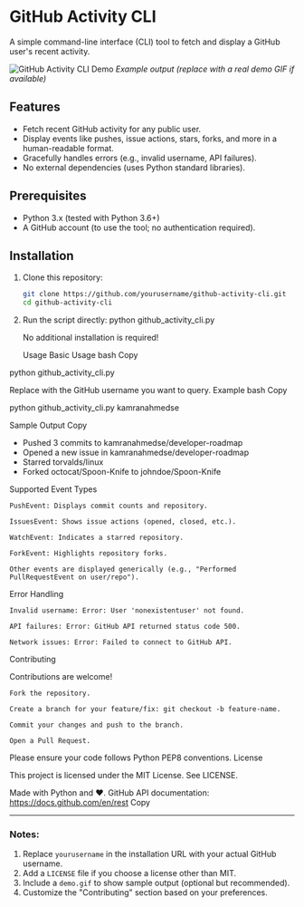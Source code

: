 # GitHub Activity CLI

A simple command-line interface (CLI) tool to fetch and display a GitHub user's recent activity.

![GitHub Activity CLI Demo](demo.gif) *Example output (replace with a real demo GIF if available)*

## Features

- Fetch recent GitHub activity for any public user.
- Display events like pushes, issue actions, stars, forks, and more in a human-readable format.
- Gracefully handles errors (e.g., invalid username, API failures).
- No external dependencies (uses Python standard libraries).

## Prerequisites

- Python 3.x (tested with Python 3.6+)
- A GitHub account (to use the tool; no authentication required).

## Installation

1. Clone this repository:
   ```bash
   git clone https://github.com/yourusername/github-activity-cli.git
   cd github-activity-cli
2. Run the script directly:
     python github_activity_cli.py <username>

     No additional installation is required!

   Usage
Basic Usage
bash
Copy

python github_activity_cli.py <username>

Replace <username> with the GitHub username you want to query.
Example
bash
Copy

python github_activity_cli.py kamranahmedse

Sample Output
Copy

- Pushed 3 commits to kamranahmedse/developer-roadmap
- Opened a new issue in kamranahmedse/developer-roadmap
- Starred torvalds/linux
- Forked octocat/Spoon-Knife to johndoe/Spoon-Knife

Supported Event Types

    PushEvent: Displays commit counts and repository.

    IssuesEvent: Shows issue actions (opened, closed, etc.).

    WatchEvent: Indicates a starred repository.

    ForkEvent: Highlights repository forks.

    Other events are displayed generically (e.g., "Performed PullRequestEvent on user/repo").

Error Handling

    Invalid username: Error: User 'nonexistentuser' not found.

    API failures: Error: GitHub API returned status code 500.

    Network issues: Error: Failed to connect to GitHub API.

Contributing

Contributions are welcome!

    Fork the repository.

    Create a branch for your feature/fix: git checkout -b feature-name.

    Commit your changes and push to the branch.

    Open a Pull Request.

Please ensure your code follows Python PEP8 conventions.
License

This project is licensed under the MIT License. See LICENSE.

Made with Python and ❤️.
GitHub API documentation: https://docs.github.com/en/rest
Copy


---

### Notes:
1. Replace `yourusername` in the installation URL with your actual GitHub username.
2. Add a `LICENSE` file if you choose a license other than MIT.
3. Include a `demo.gif` to show sample output (optional but recommended).
4. Customize the "Contributing" section based on your preferences.

